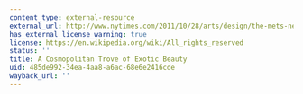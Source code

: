```yaml
---
content_type: external-resource
external_url: http://www.nytimes.com/2011/10/28/arts/design/the-mets-new-islamic-galleries-review.html?pagewanted=all&_r=0
has_external_license_warning: true
license: https://en.wikipedia.org/wiki/All_rights_reserved
status: ''
title: A Cosmopolitan Trove of Exotic Beauty
uid: 485de992-34ea-4aa8-a6ac-68e6e2416cde
wayback_url: ''
---
```

